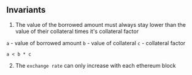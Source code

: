 ## Invariants

1. The value of the borrowed amount must always stay lower than the value of their collateral times it's collateral factor

`a` - value of borrowed amount
`b` - value of collateral
`c` - collateral factor

`a < b * c`

2. The `exchange rate` can only increase with each ethereum block
